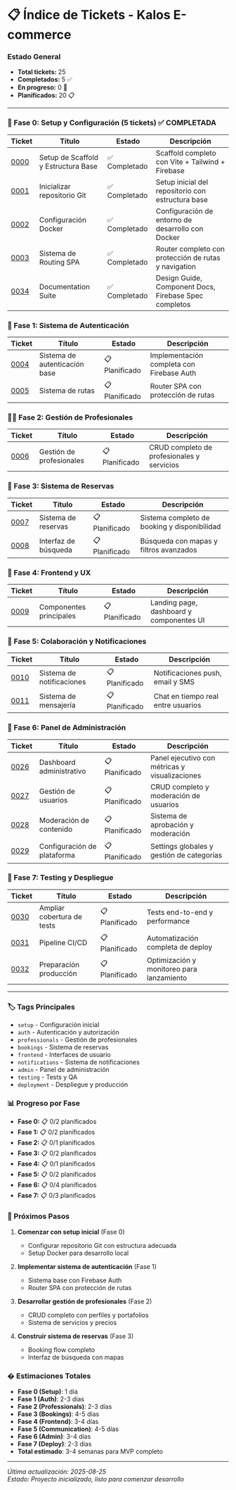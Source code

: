 # 📋 Índice de Tickets - Kalos E-commerce

### Estado General
- **Total tickets:** 25
- **Completados:** 5 ✅
- **En progreso:** 0 🔄  
- **Planificados:** 20 📋

---

### 🔨 Fase 0: Setup y Configuración (5 tickets) ✅ **COMPLETADA**
| Ticket | Título | Estado | Descripción |
|--------|--------|--------|-------------|
| [0000](fase0-0000-scaffold-setup.md) | Setup de Scaffold y Estructura Base | ✅ Completado | Scaffold completo con Vite + Tailwind + Firebase |
| [0001](fase0-0001-init-git-repo.md) | Inicializar repositorio Git | ✅ Completado | Setup inicial del repositorio con estructura base |
| [0002](fase0-0002-docker-setup.md) | Configuración Docker | ✅ Completado | Configuración de entorno de desarrollo con Docker |
| [0003](fase0-0003-routing-system.md) | Sistema de Routing SPA | ✅ Completado | Router completo con protección de rutas y navigation |
| [0034](fase0-0034-documentation-suite.md) | Documentation Suite | ✅ Completado | Design Guide, Component Docs, Firebase Spec completos |

### 🔐 Fase 1: Sistema de Autenticación
| Ticket | Título | Estado | Descripción |
|--------|--------|--------|-------------|
| [0004](fase1-0004-auth-base-system.md) | Sistema de autenticación base | 📋 Planificado | Implementación completa con Firebase Auth |
| [0005](fase1-0005-routing-system.md) | Sistema de rutas | 📋 Planificado | Router SPA con protección de rutas |

### 👨‍🎨 Fase 2: Gestión de Profesionales
| Ticket | Título | Estado | Descripción |
|--------|--------|--------|-------------|
| [0006](fase2-0006-professional-management.md) | Gestión de profesionales | 📋 Planificado | CRUD completo de profesionales y servicios |

### 📅 Fase 3: Sistema de Reservas
| Ticket | Título | Estado | Descripción |
|--------|--------|--------|-------------|
| [0007](fase3-0007-booking-system.md) | Sistema de reservas | 📋 Planificado | Sistema completo de booking y disponibilidad |
| [0008](fase3-0008-search-interface.md) | Interfaz de búsqueda | 📋 Planificado | Búsqueda con mapas y filtros avanzados |

### 🎨 Fase 4: Frontend y UX
| Ticket | Título | Estado | Descripción |
|--------|--------|--------|-------------|
| [0009](fase4-0009-frontend-components.md) | Componentes principales | 📋 Planificado | Landing page, dashboard y componentes UI |

### 💬 Fase 5: Colaboración y Notificaciones
| Ticket | Título | Estado | Descripción |
|--------|--------|--------|-------------|
| [0010](fase5-0010-notification-system.md) | Sistema de notificaciones | 📋 Planificado | Notificaciones push, email y SMS |
| [0011](fase5-0011-messaging-system.md) | Sistema de mensajería | 📋 Planificado | Chat en tiempo real entre usuarios |

### 👑 Fase 6: Panel de Administración
| Ticket | Título | Estado | Descripción |
|--------|--------|--------|-------------|
| [0026](fase6-0026-admin-dashboard.md) | Dashboard administrativo | 📋 Planificado | Panel ejecutivo con métricas y visualizaciones |
| [0027](fase6-0027-user-management.md) | Gestión de usuarios | 📋 Planificado | CRUD completo y moderación de usuarios |
| [0028](fase6-0028-content-moderation.md) | Moderación de contenido | 📋 Planificado | Sistema de aprobación y moderación |
| [0029](fase6-0029-platform-config.md) | Configuración de plataforma | 📋 Planificado | Settings globales y gestión de categorías |

### 🧪 Fase 7: Testing y Despliegue
| Ticket | Título | Estado | Descripción |
|--------|--------|--------|-------------|
| [0030](fase7-0030-expand-test-coverage.md) | Ampliar cobertura de tests | 📋 Planificado | Tests end-to-end y performance |
| [0031](fase7-0031-setup-cicd-pipeline.md) | Pipeline CI/CD | 📋 Planificado | Automatización completa de deploy |
| [0032](fase7-0032-prepare-for-production.md) | Preparación producción | 📋 Planificado | Optimización y monitoreo para lanzamiento |

---

### 🏷️ Tags Principales
- `setup` - Configuración inicial
- `auth` - Autenticación y autorización  
- `professionals` - Gestión de profesionales
- `bookings` - Sistema de reservas
- `frontend` - Interfaces de usuario
- `notifications` - Sistema de notificaciones
- `admin` - Panel de administración
- `testing` - Tests y QA
- `deployment` - Despliegue y producción

### 📊 Progreso por Fase
- **Fase 0:** 📋 0/2 planificados
- **Fase 1:** 📋 0/2 planificados  
- **Fase 2:** 📋 0/1 planificados
- **Fase 3:** 📋 0/2 planificados
- **Fase 4:** 📋 0/1 planificados
- **Fase 5:** 📋 0/2 planificados
- **Fase 6:** 📋 0/4 planificados
- **Fase 7:** 📋 0/3 planificados

### 🎯 Próximos Pasos
1. **Comenzar con setup inicial** (Fase 0)
   - Configurar repositorio Git con estructura adecuada
   - Setup Docker para desarrollo local

2. **Implementar sistema de autenticación** (Fase 1)
   - Sistema base con Firebase Auth
   - Router SPA con protección de rutas

3. **Desarrollar gestión de profesionales** (Fase 2)
   - CRUD completo con perfiles y portafolios
   - Sistema de servicios y precios

4. **Construir sistema de reservas** (Fase 3)
   - Booking flow completo
   - Interfaz de búsqueda con mapas

### � Estimaciones Totales
- **Fase 0 (Setup)**: 1 día
- **Fase 1 (Auth)**: 2-3 días
- **Fase 2 (Professionals)**: 2-3 días  
- **Fase 3 (Bookings)**: 4-5 días
- **Fase 4 (Frontend)**: 3-4 días
- **Fase 5 (Communication)**: 4-5 días
- **Fase 6 (Admin)**: 3-4 días
- **Fase 7 (Deploy)**: 2-3 días
- **Total estimado**: 3-4 semanas para MVP completo

---

*Última actualización: 2025-08-25*  
*Estado: Proyecto inicializado, listo para comenzar desarrollo*
